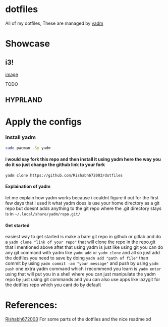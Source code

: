 # dotfiles

All of my dotfiles,
These are managed by [yadm](https://github.com/TheLocehiliosan/yadm)


# Showcase
## i3!

[image](https://user-images.githubusercontent.com/28804392/228485295-91a352a6-7261-402a-a948-ecb57d2a5eab.png)

TODO

## HYPRLAND

# Apply the configs

### install yadm

```sh
sudo pacman -Sy yadm
```

#### i would say fork this repo and then install it using yadm here the way you do it so just change the github link to your fork

```
yadm clone https://github.com/Rishabh672003/dotfiles
```

#### Explaination of yadm

let me explain how yadm works because i couldnt figure it out for the first few
days that i used it
what yadm does is use your home directory as a git repo but doesnt adds anything to the git repo where the .git directory stays is in `~/.local/share/yadm/repo.git/`
#### Get started

easiest way to get started is make a bare git repo in github or gitlab and do a
`yadm clone "link of your repo"`
that will clone the repo in the repo.git that i mentioned above
aftet that using yadm is just like using git you can do any git command with yadm like `yadm add` or `yadm clone` and all 
so just add the dotfiles you need to save by doing `yadm add "path of file"`
than commit by using `yadm commit -am "your message"` and push by using `yadm push`
one extra yadm command which i recommend you learn is `yadm enter` using that will put you in a shell where you can just manipulate the yadm repo by just using git commands and you can also use apps like lazygit for the dotfiles repo which you cant do by default


# References: 
[Rishabh672003](https://github.com/Rishabh672003/dotfiles) For some parts of the dotfiles and the nice readme xd
